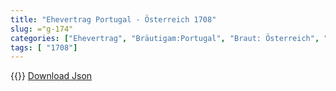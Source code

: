 ```yaml
---
title: "Ehevertrag Portugal - Österreich 1708"
slug: ="g-174"
categories: ["Ehevertrag", "Bräutigam:Portugal", "Braut: Österreich", "Eheschließung vollzogen?:Ja", "verschiedenkonfessionelle Ehe?:Nein", "Dynastie Bräutigam:Braganza", "Akteur Bräutigam:Braganza", "Akteur Braut:Habsburg (Österreich)", "Textbezug?:nein", "Ständisch?:nein", "Ratifikation?:ja", "Sonstiges?:ja", "Bräutigam:Portugal", "Braut: Österreich"]
tags: [ "1708"]
---
```

<!--more-->
{{<v149>}}
[Download Json](/vertraege/vertrag-174.json)